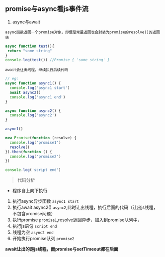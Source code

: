 ## promise与async看js事件流
1. async与await

`async函数返回一个promise对象，即便是常量返回也会封装为promise的resolve()的返回值`
```js
async function test(){
 return "some string"
}
console.log(test()) //Promise { 'some string' }
```

`await会让出线程，继续执行后续代码`

```js
// eg:
async function async1() {
  console.log('async1 start')
  await async2()
  console.log('async1 end')
}

async function async2() {
  console.log('async2')
}

async1()

new Promise(function (resolve) {
  console.log('promise1')
  resolve()
}).then(function () {
  console.log('promise2')
})

console.log('script end')


```
> 代码分析
* 程序自上向下执行
1. 执行async异步函数  `async1 start`
2. 执行await async2() `async2`,此时让出线程，执行后面的代码（让出js线程，不包含promise问题）
3. 执行promise `promise1`,resolve返回异步，加入到promise队列中，
4. 执行js语句 `script end`
5. 线程为空 `async2 end`
6. 开始执行promise队列 `promise2`

**await让出的是js线程，而promise与setTimeout都在后面**